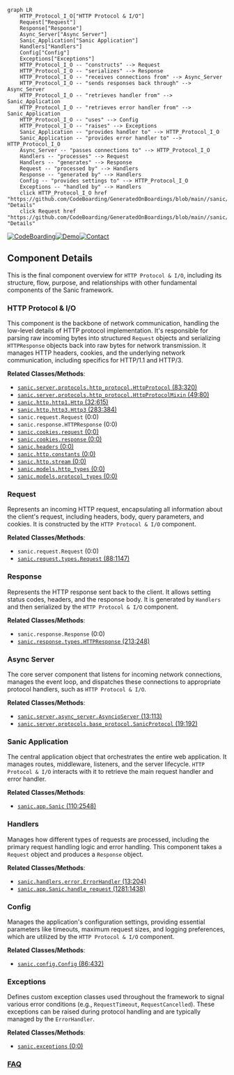 ```mermaid
graph LR
    HTTP_Protocol_I_O["HTTP Protocol & I/O"]
    Request["Request"]
    Response["Response"]
    Async_Server["Async Server"]
    Sanic_Application["Sanic Application"]
    Handlers["Handlers"]
    Config["Config"]
    Exceptions["Exceptions"]
    HTTP_Protocol_I_O -- "constructs" --> Request
    HTTP_Protocol_I_O -- "serializes" --> Response
    HTTP_Protocol_I_O -- "receives connections from" --> Async_Server
    HTTP_Protocol_I_O -- "sends responses back through" --> Async_Server
    HTTP_Protocol_I_O -- "retrieves handler from" --> Sanic_Application
    HTTP_Protocol_I_O -- "retrieves error handler from" --> Sanic_Application
    HTTP_Protocol_I_O -- "uses" --> Config
    HTTP_Protocol_I_O -- "raises" --> Exceptions
    Sanic_Application -- "provides handler to" --> HTTP_Protocol_I_O
    Sanic_Application -- "provides error handler to" --> HTTP_Protocol_I_O
    Async_Server -- "passes connections to" --> HTTP_Protocol_I_O
    Handlers -- "processes" --> Request
    Handlers -- "generates" --> Response
    Request -- "processed by" --> Handlers
    Response -- "generated by" --> Handlers
    Config -- "provides settings to" --> HTTP_Protocol_I_O
    Exceptions -- "handled by" --> Handlers
    click HTTP_Protocol_I_O href "https://github.com/CodeBoarding/GeneratedOnBoardings/blob/main//sanic/HTTP_Protocol_I_O.md" "Details"
    click Request href "https://github.com/CodeBoarding/GeneratedOnBoardings/blob/main//sanic/Request.md" "Details"
```
[![CodeBoarding](https://img.shields.io/badge/Generated%20by-CodeBoarding-9cf?style=flat-square)](https://github.com/CodeBoarding/GeneratedOnBoardings)[![Demo](https://img.shields.io/badge/Try%20our-Demo-blue?style=flat-square)](https://www.codeboarding.org/demo)[![Contact](https://img.shields.io/badge/Contact%20us%20-%20contact@codeboarding.org-lightgrey?style=flat-square)](mailto:contact@codeboarding.org)

## Component Details

This is the final component overview for `HTTP Protocol & I/O`, including its structure, flow, purpose, and relationships with other fundamental components of the Sanic framework.

### HTTP Protocol & I/O
This component is the backbone of network communication, handling the low-level details of HTTP protocol implementation. It's responsible for parsing raw incoming bytes into structured `Request` objects and serializing `HTTPResponse` objects back into raw bytes for network transmission. It manages HTTP headers, cookies, and the underlying network communication, including specifics for HTTP/1.1 and HTTP/3.


**Related Classes/Methods**:

- <a href="https://github.com/sanic-org/sanic/blob/master/sanic/server/protocols/http_protocol.py#L83-L320" target="_blank" rel="noopener noreferrer">`sanic.server.protocols.http_protocol.HttpProtocol` (83:320)</a>
- <a href="https://github.com/sanic-org/sanic/blob/master/sanic/server/protocols/http_protocol.py#L49-L80" target="_blank" rel="noopener noreferrer">`sanic.server.protocols.http_protocol.HttpProtocolMixin` (49:80)</a>
- <a href="https://github.com/sanic-org/sanic/blob/master/sanic/http/http1.py#L32-L615" target="_blank" rel="noopener noreferrer">`sanic.http.http1.Http` (32:615)</a>
- <a href="https://github.com/sanic-org/sanic/blob/master/sanic/http/http3.py#L283-L384" target="_blank" rel="noopener noreferrer">`sanic.http.http3.Http3` (283:384)</a>
- `sanic.request.Request` (0:0)
- `sanic.response.HTTPResponse` (0:0)
- <a href="https://github.com/sanic-org/sanic/blob/master/sanic/cookies/request.py#L0-L0" target="_blank" rel="noopener noreferrer">`sanic.cookies.request` (0:0)</a>
- <a href="https://github.com/sanic-org/sanic/blob/master/sanic/cookies/response.py#L0-L0" target="_blank" rel="noopener noreferrer">`sanic.cookies.response` (0:0)</a>
- <a href="https://github.com/sanic-org/sanic/blob/master/sanic/headers.py#L0-L0" target="_blank" rel="noopener noreferrer">`sanic.headers` (0:0)</a>
- <a href="https://github.com/sanic-org/sanic/blob/master/sanic/http/constants.py#L0-L0" target="_blank" rel="noopener noreferrer">`sanic.http.constants` (0:0)</a>
- <a href="https://github.com/sanic-org/sanic/blob/master/sanic/http/stream.py#L0-L0" target="_blank" rel="noopener noreferrer">`sanic.http.stream` (0:0)</a>
- <a href="https://github.com/sanic-org/sanic/blob/master/sanic/models/http_types.py#L0-L0" target="_blank" rel="noopener noreferrer">`sanic.models.http_types` (0:0)</a>
- <a href="https://github.com/sanic-org/sanic/blob/master/sanic/models/protocol_types.py#L0-L0" target="_blank" rel="noopener noreferrer">`sanic.models.protocol_types` (0:0)</a>


### Request
Represents an incoming HTTP request, encapsulating all information about the client's request, including headers, body, query parameters, and cookies. It is constructed by the `HTTP Protocol & I/O` component.


**Related Classes/Methods**:

- `sanic.request.Request` (0:0)
- <a href="https://github.com/sanic-org/sanic/blob/master/sanic/request/types.py#L88-L1147" target="_blank" rel="noopener noreferrer">`sanic.request.types.Request` (88:1147)</a>


### Response
Represents the HTTP response sent back to the client. It allows setting status codes, headers, and the response body. It is generated by `Handlers` and then serialized by the `HTTP Protocol & I/O` component.


**Related Classes/Methods**:

- `sanic.response.Response` (0:0)
- <a href="https://github.com/sanic-org/sanic/blob/master/sanic/response/types.py#L213-L248" target="_blank" rel="noopener noreferrer">`sanic.response.types.HTTPResponse` (213:248)</a>


### Async Server
The core server component that listens for incoming network connections, manages the event loop, and dispatches these connections to appropriate protocol handlers, such as `HTTP Protocol & I/O`.


**Related Classes/Methods**:

- <a href="https://github.com/sanic-org/sanic/blob/master/sanic/server/async_server.py#L13-L113" target="_blank" rel="noopener noreferrer">`sanic.server.async_server.AsyncioServer` (13:113)</a>
- <a href="https://github.com/sanic-org/sanic/blob/master/sanic/server/protocols/base_protocol.py#L19-L192" target="_blank" rel="noopener noreferrer">`sanic.server.protocols.base_protocol.SanicProtocol` (19:192)</a>


### Sanic Application
The central application object that orchestrates the entire web application. It manages routes, middleware, listeners, and the server lifecycle. `HTTP Protocol & I/O` interacts with it to retrieve the main request handler and error handler.


**Related Classes/Methods**:

- <a href="https://github.com/sanic-org/sanic/blob/master/sanic/app.py#L110-L2548" target="_blank" rel="noopener noreferrer">`sanic.app.Sanic` (110:2548)</a>


### Handlers
Manages how different types of requests are processed, including the primary request handling logic and error handling. This component takes a `Request` object and produces a `Response` object.


**Related Classes/Methods**:

- <a href="https://github.com/sanic-org/sanic/blob/master/sanic/handlers/error.py#L13-L204" target="_blank" rel="noopener noreferrer">`sanic.handlers.error.ErrorHandler` (13:204)</a>
- <a href="https://github.com/sanic-org/sanic/blob/master/sanic/app.py#L1281-L1438" target="_blank" rel="noopener noreferrer">`sanic.app.Sanic.handle_request` (1281:1438)</a>


### Config
Manages the application's configuration settings, providing essential parameters like timeouts, maximum request sizes, and logging preferences, which are utilized by the `HTTP Protocol & I/O` component.


**Related Classes/Methods**:

- <a href="https://github.com/sanic-org/sanic/blob/master/sanic/config.py#L86-L432" target="_blank" rel="noopener noreferrer">`sanic.config.Config` (86:432)</a>


### Exceptions
Defines custom exception classes used throughout the framework to signal various error conditions (e.g., `RequestTimeout`, `RequestCancelled`). These exceptions can be raised during protocol handling and are typically managed by the `ErrorHandler`.


**Related Classes/Methods**:

- <a href="https://github.com/sanic-org/sanic/blob/master/sanic/exceptions.py#L0-L0" target="_blank" rel="noopener noreferrer">`sanic.exceptions` (0:0)</a>




### [FAQ](https://github.com/CodeBoarding/GeneratedOnBoardings/tree/main?tab=readme-ov-file#faq)